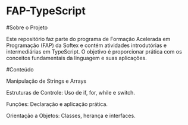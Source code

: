 # FAP-TypeScript

#Sobre o Projeto

Este repositório faz parte do programa de Formação Acelerada em Programação (FAP) da Softex e contém atividades introdutórias e intermediárias em TypeScript. O objetivo é proporcionar prática com os conceitos fundamentais da linguagem e suas aplicações.

#Conteúdo

Manipulação de Strings e Arrays

Estruturas de Controle: Uso de if, for, while e switch.

Funções: Declaração e aplicação prática.

Orientação a Objetos: Classes, herança e interfaces.
